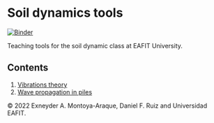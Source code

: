 # Soil dynamics tools

[![Binder](https://mybinder.org/badge_logo.svg)](https://mybinder.org/v2/gh/eamontoyaa/EAFIT_soil_dynamics/HEAD)

Teaching tools for the soil dynamic class at EAFIT University.

## Contents
1. [Vibrations theory](./vibrations_theory.ipynb)
1. [Wave propagation in piles](./wave_propagation.ipynb)

© 2022 Exneyder A. Montoya-Araque, Daniel F. Ruiz and Universidad EAFIT.
